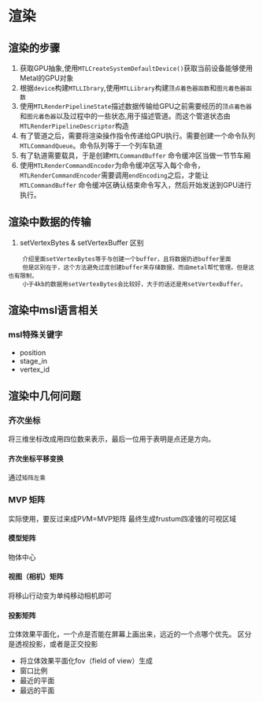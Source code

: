 # 渲染



## 渲染的步骤

1.  获取GPU抽象,使用`MTLCreateSystemDefaultDevice()`获取当前设备能够使用Metal的GPU对象
2.  根据`device`构建`MTLLIbrary`,使用`MTLLibrary`构建`顶点着色器函数`和`图元着色器函数`
3. 使用`MTLRenderPipelineState`描述数据传输给GPU之前需要经历的`顶点着色器`和`图元着色器`以及过程中的一些状态,用于描述管道。而这个管道状态由`MTLRenderPipelineDescriptor`构造 
4.  有了管道之后，需要将渲染操作指令传递给GPU执行。需要创建一个命令队列`MTLCommandQueue`。命令队列等于一个列车轨道
5. 有了轨道需要载具，于是创建`MTLCommandBuffer` 命令缓冲区当做一节节车厢
6. 使用`MTLRenderCommandEncoder`为命令缓冲区写入每个命令，`MTLRenderCommandEncoder`需要调用`endEncoding`之后，才能让`MTLCommandBuffer` 命令缓冲区确认结束命令写入，然后开始发送到GPU进行执行。


## 渲染中数据的传输

1. setVertexBytes & setVertexBuffer 区别
```
    介绍里面setVertexBytes等于与创建一个buffer，且将数据扔进buffer里面
    但是区别在于，这个方法避免过度创建buffer来存储数据，而由metal帮忙管理。但是这也有限制，
    小于4kb的数据用setVertexBytes会比较好，大于的话还是用setVertexBuffer。
```



## 渲染中msl语言相关

### msl特殊关键字
- position
- stage_in
- vertex_id

## 渲染中几何问题

### 齐次坐标
将三维坐标改成用四位数来表示，最后一位用于表明是点还是方向。

#### 齐次坐标平移变换
通过`矩阵左乘`

### MVP 矩阵
实际使用，要反过来成P*V*M=MVP矩阵
最终生成frustum四凌锥的可视区域

#### 模型矩阵
物体中心


#### 视图（相机）矩阵
将移山行动变为单纯移动相机即可

#### 投影矩阵
立体效果平面化，一个点是否能在屏幕上画出来，远近的一个点哪个优先。
区分是透视投影，或者是正交投影

- 将立体效果平面化fov（field of view）生成
- 窗口比例
- 最近的平面
- 最远的平面
